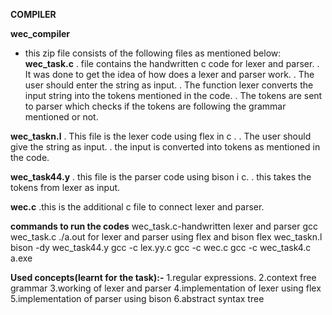 **COMPILER**

**wec_compiler**
   - this zip file consists of the following files as mentioned below:
**wec_task.c** 
. file contains the handwritten c code for lexer and parser.
. It was done to get the idea of how does a lexer and parser work.
. The user should enter the string as input.
. The function lexer converts the input string into the tokens mentioned in the code.
. The tokens are sent to parser which checks if the tokens are following the grammar mentioned or not.


**wec_taskn.l**
. This file is the lexer code using flex in c .
. The user should give the string as input.
. the input is converted into tokens as mentioned in the code.


**wec_task44.y**
. this file is the parser code using bison i c.
. this takes the tokens from lexer as input.


**wec.c**
.this is the additional c file to connect lexer and parser.

**commands to run the codes**
wec_task.c-handwritten lexer and parser
    gcc wec_task.c
    ./a.out
for lexer and parser using flex and bison
    flex wec_taskn.l
    bison -dy wec_task44.y
    gcc -c lex.yy.c
    gcc -c wec.c
    gcc -c wec_task4.c
    a.exe


**Used concepts(learnt for the task):-**
1.regular expressions.
2.context free grammar
3.working of lexer and parser
4.implementation of lexer using flex
5.implementation of parser using bison
6.abstract syntax tree
